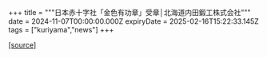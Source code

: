 +++
title = """日本赤十字社「金色有功章」受章│北海道内田鍛工株式会社"""
date = 2024-11-07T00:00:00.000Z
expiryDate = 2025-02-16T15:22:33.145Z
tags = ["kuriyama","news"]
+++


[[source]](https://www.town.kuriyama.hokkaido.jp/soshiki/38/29312.html)
